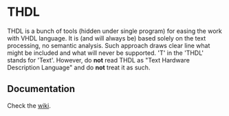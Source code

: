 # THDL

THDL is a bunch of tools (hidden under single program) for easing the work with VHDL language.
It is (and will always be) based solely on the text processing, no semantic analysis.
Such approach draws clear line what might be included and what will never be supported.
'T' in the 'THDL' stands for 'Text'.
However, do **not** read THDL as "Text Hardware Description Language" and do **not** treat it as such.

## Documentation

Check the [wiki](https://github.com/m-kru/thdl/wiki).
